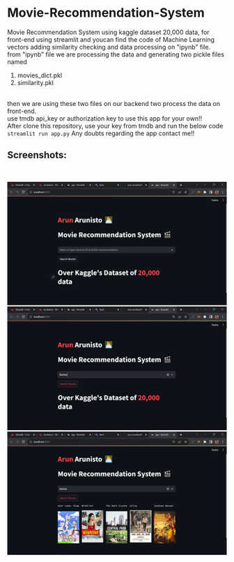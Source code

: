 # Movie-Recommendation-System

Movie Recommendation System using kaggle dataset 20,000 data, for front-end using streamlit and youcan find the code of Machine Learning vectors adding similarity checking and data processing on "ipynb" file.
<br>
from "ipynb" file we are processing the data and generating two pickle files named <br>
1. movies_dict.pkl
2. similarity.pkl
<br>
then we are using these two files on our backend two process the data on front-end.
<br>
use tmdb api_key or authorization key to use this app for your own!!
<br>
After clone this repository, use your key from tmdb and run the below code
<br>
<code>streamlit run app.py</code>
Any doubts regarding the app contact me!!
<br>

## Screenshots:

<br>

![Screenshot (69).png](Screenshot%20%2869%29.png)
<br>
![Screenshot (70).png](Screenshot%20%2870%29.png)
<br>
![Screenshot (71).png](Screenshot%20%2871%29.png)
